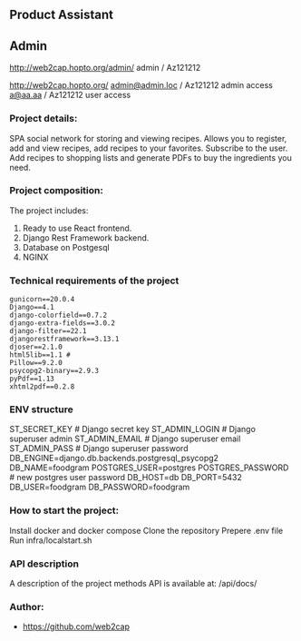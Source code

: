 ## Product Assistant

## Admin
http://web2cap.hopto.org/admin/
admin / Az121212

http://web2cap.hopto.org/
admin@admin.loc / Az121212 admin access
a@aa.aa / Az121212 user access

### Project details:

SPA social network for storing and viewing recipes. Allows you to register, add and view recipes, add recipes to your favorites. Subscribe to the user. Add recipes to shopping lists and generate PDFs to buy the ingredients you need.

### Project composition:

The project includes:

1. Ready to use React frontend.
2. Django Rest Framework backend.
3. Database on Postgesql
4. NGINX


### Technical requirements of the project


```
gunicorn==20.0.4
Django==4.1
django-colorfield==0.7.2
django-extra-fields==3.0.2
django-filter==22.1
djangorestframework==3.13.1
djoser==2.1.0
html5lib==1.1 #
Pillow==9.2.0
psycopg2-binary==2.9.3
pyPdf==1.13
xhtml2pdf==0.2.8
```

### ENV structure

ST_SECRET_KEY # Django secret key
ST_ADMIN_LOGIN # Django superuser admin
ST_ADMIN_EMAIL # Django superuser email
ST_ADMIN_PASS # Django superuser password
DB_ENGINE=django.db.backends.postgresql_psycopg2
DB_NAME=foodgram
POSTGRES_USER=postgres
POSTGRES_PASSWORD # new postgres user password
DB_HOST=db
DB_PORT=5432
DB_USER=foodgram
DB_PASSWORD=foodgram

### How to start the project:

Install docker and docker compose
Clone the repository
Prepere .env file
Run infra/localstart.sh


### API description

A description of the project methods API is available at: /api/docs/

### Author:

* https://github.com/web2cap
